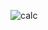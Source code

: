 ![calc](https://user-images.githubusercontent.com/99483666/201038489-770d58b8-b838-4129-aa37-688217bbb478.png)

